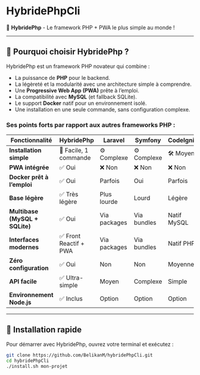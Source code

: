 # HybridePhpCli

🚀 **HybridePhp** - Le framework PHP + PWA le plus simple au monde !

---

## 🌟 Pourquoi choisir HybridePhp ?

HybridePhp est un framework PHP novateur qui combine :

- La puissance de **PHP** pour le backend.
- La légèreté et la modularité avec une architecture simple à comprendre.
- Une **Progressive Web App (PWA)** prête à l’emploi.
- La compatibilité avec **MySQL** (et fallback SQLite).
- Le support **Docker** natif pour un environnement isolé.
- Une installation en une seule commande, sans configuration complexe.

### Ses points forts par rapport aux autres frameworks PHP :

| Fonctionnalité             | HybridePhp   | Laravel | Symfony | CodeIgniter |
|---------------------------|--------------|---------|---------|-------------|
| **Installation simple**    | 🚀 Facile, 1 commande | ⚙️ Complexe | ⚙️ Complexe | 🛠️ Moyenne  |
| **PWA intégrée**           | ✅ Oui       | ❌ Non  | ❌ Non  | ❌ Non      |
| **Docker prêt à l’emploi** | ✅ Oui       | Parfois | Oui     | Parfois    |
| **Base légère**            | ✅ Très légère | Plus lourde | Lourd   | Légère     |
| **Multibase (MySQL + SQLite)** | ✅ Oui    | Via packages | Via bundles | Natif MySQL|
| **Interfaces modernes**    | ✅ Front Reactif + PWA | Via packages | Via bundles | Natif PHP  |
| **Zéro configuration**     | ✅ Oui       | Non     | Non     | Moyenne    |
| **API facile**             | ✅ Ultra-simple | Moyen | Complexe | Simple     |
| **Environnement Node.js**  | ✅ Inclus    | Option | Option  | Option     |

---

## 🚀 Installation rapide

Pour démarrer avec HybridePhp, ouvrez votre terminal et exécutez :

```bash
git clone https://github.com/BelikanM/hybridePhpCli.git
cd hybridePhpCli
./install.sh mon-projet

